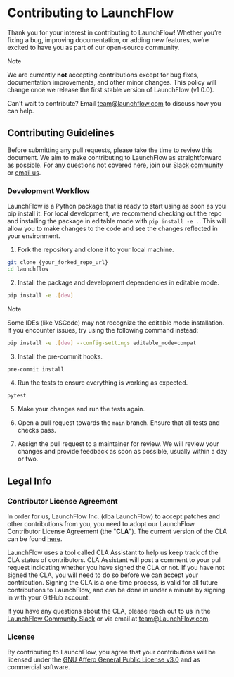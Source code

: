 # **Contributing to LaunchFlow**

Thank you for your interest in contributing to LaunchFlow! Whether you’re fixing a bug, improving documentation, or adding new features, we’re excited to have you as part of our open-source community.


> [!NOTE]
> We are currently **not** accepting contributions except for bug fixes, documentation improvements, and other minor changes. This policy will change once we release the first stable version of LaunchFlow (v1.0.0).
>
> Can't wait to contribute? Email [team@launchflow.com](mailto:team@launchflow.com) to discuss how you can help.



## Contributing Guidelines

Before submitting any pull requests, please take the time to review this document. We aim to make contributing to LaunchFlow as straightforward as possible. For any questions not covered here, join our [Slack community](https://join.slack.com/t/launchflowusers/shared_invite/zt-2pc3o5cbq-HZrMzlZXW2~Xs1CABbgPKQ) or [email us](mailto:team@launchflow.com).

### Development Workflow

LaunchFlow is a Python package that is ready to start using as soon as you pip install it. For local development, we recommend checking out the repo and installing the package in editable mode with `pip install -e .`. This will allow you to make changes to the code and see the changes reflected in your environment.

1. Fork the repository and clone it to your local machine.
```bash
git clone {your_forked_repo_url}
cd launchflow
```

2. Install the package and development dependencies in editable mode.
```bash
pip install -e .[dev]
```

> [!NOTE]
> Some IDEs (like VSCode) may not recognize the editable mode installation. If you encounter issues, try using the following command instead:
> ```bash
> pip install -e .[dev] --config-settings editable_mode=compat
> ```
>


3. Install the pre-commit hooks.
```bash
pre-commit install
```

4. Run the tests to ensure everything is working as expected.
```bash
pytest
```

5. Make your changes and run the tests again.

6. Open a pull request towards the `main` branch. Ensure that all tests and checks pass.

7. Assign the pull request to a maintainer for review. We will review your changes and provide feedback as soon as possible, usually within a day or two.

## Legal Info

### Contributor License Agreement

In order for us, LaunchFlow Inc. (dba LaunchFlow) to accept patches and other contributions from you, you need to adopt our LaunchFlow Contributor License Agreement (the "**CLA**"). The current version of the CLA can be found [here](https://cla-assistant.io/LaunchFlow/LaunchFlow).

LaunchFlow uses a tool called CLA Assistant to help us keep track of the CLA status of contributors. CLA Assistant will post a comment to your pull request indicating whether you have signed the CLA or not. If you have not signed the CLA, you will need to do so before we can accept your contribution. Signing the CLA is a one-time process, is valid for all future contributions to LaunchFlow, and can be done in under a minute by signing in with your GitHub account.

If you have any questions about the CLA, please reach out to us in the [LaunchFlow Community Slack](https://join.slack.com/t/LaunchFlowcommunity/shared_invite/zt-2lkzdsetw-OiIgbyFeiibd1DG~6wFgTQ) or via email at [team@LaunchFlow.com](mailto:team@LaunchFlow.com).

### License

By contributing to LaunchFlow, you agree that your contributions will be licensed under the [GNU Affero General Public License v3.0](LICENSE) and as commercial software.